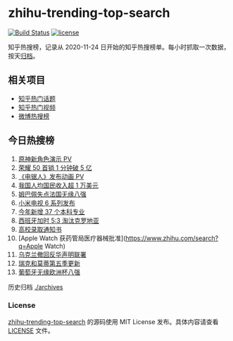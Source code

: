 # zhihu-trending-top-search

[![Build Status](https://github.com/justjavac/zhihu-trending-top-search/workflows/ci/badge.svg?branch=main)](https://github.com/justjavac/zhihu-trending-top-search/actions)
[![license](https://img.shields.io/github/license/justjavac/zhihu-trending-top-search)](https://github.com/justjavac/zhihu-trending-top-search/blob/main/LICENSE)

知乎热搜榜，记录从 2020-11-24 日开始的知乎热搜榜单。每小时抓取一次数据，按天[归档](./archives)。

## 相关项目

- [知乎热门话题](https://github.com/justjavac/zhihu-trending-hot-questions)
- [知乎热门视频](https://github.com/justjavac/zhihu-trending-hot-video)
- [微博热搜榜](https://github.com/justjavac/weibo-trending-hot-search)

## 今日热搜榜

<!-- BEGIN -->
<!-- 最后更新时间 Tue Jun 29 2021 14:07:06 GMT+0800 (China Standard Time) -->

1. [原神新角色演示 PV](https://www.zhihu.com/search?q=原神)
2. [荣耀 50 首销 1 分钟破 5 亿](https://www.zhihu.com/search?q=荣耀50)
3. [《电锯人》发布动画 PV](https://www.zhihu.com/search?q=电锯人)
4. [我国人均国民收入超 1 万美元](https://www.zhihu.com/search?q=人均国民收入)
5. [姆巴佩失点法国无缘八强](https://www.zhihu.com/search?q=法国队)
6. [小米电视 6 系列发布](https://www.zhihu.com/search?q=小米电视)
7. [今年新增 37 个本科专业](https://www.zhihu.com/search?q=新专业)
8. [西班牙加时 5:3 淘汰克罗地亚](https://www.zhihu.com/search?q=西班牙队)
9. [高校录取通知书](https://www.zhihu.com/search?q=高校录取通知书)
10. [Apple Watch 获药管局医疗器械批准](https://www.zhihu.com/search?q=Apple Watch)
11. [乌克兰撤回反华声明联署](https://www.zhihu.com/search?q=乌克兰)
12. [瑞克和莫蒂第五季更新](https://www.zhihu.com/search?q=瑞克和莫蒂)
13. [葡萄牙无缘欧洲杯八强](https://www.zhihu.com/search?q=葡萄牙队)

<!-- END -->

历史归档 [./archives](./archives)

### License

[zhihu-trending-top-search](https://github.com/justjavac/zhihu-trending-top-search)
的源码使用 MIT License 发布。具体内容请查看 [LICENSE](./LICENSE) 文件。
